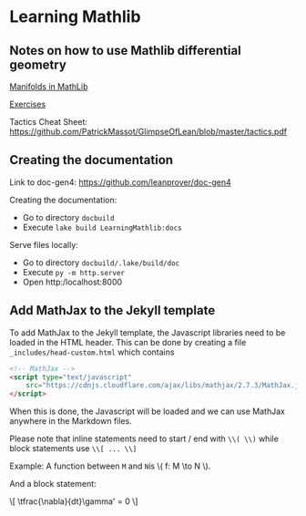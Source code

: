 # Learning Mathlib

## Notes on how to use Mathlib differential geometry

[Manifolds in MathLib](/differentialGeometry/manifolds.md)

[Exercises](https://live.lean-lang.org/#url=https%3A%2F%2Fraw.githubusercontent.com%2Fjkanschik%2Flearning-lean%2Frefs%2Fheads%2Fmain%2FLearningMathlib%2Fexercise%2Fmanifolds.lean)

Tactics Cheat Sheet: https://github.com/PatrickMassot/GlimpseOfLean/blob/master/tactics.pdf

## Creating the documentation

Link to doc-gen4: https://github.com/leanprover/doc-gen4

Creating the documentation:
- Go to directory `docbuild`
- Execute `lake build LearningMathlib:docs`

Serve files locally:
- Go to directory `docbuild/.lake/build/doc`
- Execute `py -m http.server`
- Open http:/localhost:8000

## Add MathJax to the Jekyll template

To add MathJax to the Jekyll template, the Javascript libraries need to be loaded in the HTML header.
This can be done by creating a file `_includes/head-custom.html` which contains

```html
<!-- MathJax -->
<script type="text/javascript"
    src="https://cdnjs.cloudflare.com/ajax/libs/mathjax/2.7.3/MathJax.js?config=TeX-AMS-MML_HTMLorMML">
</script>
```

When this is done, the Javascript will be loaded and we can use MathJax anywhere in the Markdown files.

Please note that inline statements need to start / end with ``\\( \\)`` while block statements use ``\\[ ... \\]``

Example: A function between `M` and `N`is \\( f: M \to N \\).

And a block statement:

\\[ \tfrac{\nabla}{dt}\gamma' = 0 \\]
